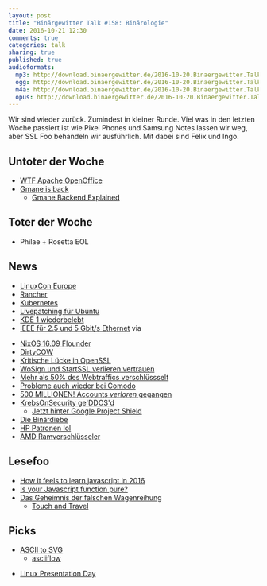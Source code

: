 ```yaml
---
layout: post
title: "Binärgewitter Talk #158: Binärologie"
date: 2016-10-21 12:30
comments: true
categories: talk
sharing: true
published: true
audioformats:
  mp3: http://download.binaergewitter.de/2016-10-20.Binaergewitter.Talk.158.mp3
  ogg: http://download.binaergewitter.de/2016-10-20.Binaergewitter.Talk.158.ogg
  m4a: http://download.binaergewitter.de/2016-10-20.Binaergewitter.Talk.158.m4a
  opus: http://download.binaergewitter.de/2016-10-20.Binaergewitter.Talk.158.opus
---
```

Wir sind wieder zurück. Zumindest in kleiner Runde. Viel was in den letzten Woche passiert ist wie Pixel Phones und Samsung Notes lassen wir weg, aber SSL Foo behandeln wir ausführlich.
Mit dabei sind Felix und Ingo.

## Untoter der Woche
* [WTF Apache OpenOffice](http://www.pro-linux.de/news/1/24069/openoffice-413-freigegeben.html )
* [Gmane is back]( http://gmane.org )
   - [Gmane Backend Explained]( http://home.gmane.org/ )

## Toter der Woche
* Philae + Rosetta EOL

## News

- [LinuxCon Europe]( http://events.linuxfoundation.org/events/linuxcon-europe )
- [Rancher](http://rancher.com/rancher/ )
- [Kubernetes](http://kubernetes.io/ )
- [Livepatching für Ubuntu](http://www.pro-linux.de/news/1/24088/canonicals-livepatch-service-auch-f%C3%BCr-ubuntu-anwender.html )
- [KDE 1 wiederbelebt](http://www.pro-linux.de/news/1/24073/zum-20-geburtstag-kde-1-wird-wieder-ver%C3%B6ffentlicht.html )
- [IEEE für 2.5 und 5 Gbit/s Ethernet](http://www.golem.de/news/nbase-t-alias-802-3bz-2-5gbe-und-5gbe-sind-offizieller-ieee-standard-1609-123492.html ) via
* [NixOS 16.09 Flounder]( )
* [DirtyCOW]( http://dirtycow.ninja/ )
* [Kritische Lücke in OpenSSL](http://www.pro-linux.de/news/1/24009/openssl-110b-korrigiert-kritische-l%C3%BCcke.html )
* [WoSign und StartSSL verlieren vertrauen](https://www.heise.de/security/meldung/Zertifizierungsstellen-WoSign-und-StartCom-verlieren-Apples-und-Mozillas-Vertrauen-3341294.html )
* [Mehr als 50% des Webtraffics verschlüssselt](https://www.heise.de/security/meldung/HTTPS-Verschluesselung-im-Web-erreicht-erstmals-50-Prozent-3351173.html )
* [Probleme auch wieder bei Comodo](http://www.heise.de/newsticker/meldung/Zertifikats-Klau-Fatale-Sehschwaeche-bei-Comodo-3354229.html)
* [500 MILLIONEN! Accounts *verloren* gegangen]( http://www.theregister.co.uk/2016/09/22/yahoo_500m_email_accounts_hacked/ )
* [KrebsOnSecurity ge'DDOS'd]( https://krebsonsecurity.com/2016/09/krebsonsecurity-hit-with-record-ddos/ )
  * [Jetzt hinter Google Project Shield]( https://projectshield.withgoogle.com/public/ )
* [Die Binärdiebe]( http://www.heise.de/newsticker/meldung/Hausnummern-ohne-0-und-1-Die-Binaerbanditen-von-Philadelphia-3329123.html )
* [HP Patronen lol]( http://www.myce.com/news/hp-pre-programmed-failure-date-unofficial-non-hp-ink-cartridges-printers-80457/ )
* [AMD Ramverschlüsseler]( http://www.heise.de/newsticker/meldung/AMD-Zen-RAM-Verschluesselung-fuer-virtuelle-Maschinen-3315469.html )

## Lesefoo
* [How it feels to learn javascript in 2016]( https://hackernoon.com/how-it-feels-to-learn-javascript-in-2016-d3a717dd577f )
* [Is your Javascript function pure?]( http://staltz.com/is-your-javascript-function-actually-pure.html )
* [Das Geheimnis der falschen Wagenreihung]( http://www.zeit.de/2016/41/deutsche-bahn-verspaetung-wagenreihungen-mysterien/komplettansicht )
    - [Touch and Travel]( https://www.touchandtravel.de/ )


## Picks
* [ASCII to SVG](https://ivanceras.github.io/elm-examples/elm-bot-lines/ )
  - [asciiflow]( http://asciiflow.com/ )
- [Linux Presentation Day](http://www.linux-presentation-day.de/ )

